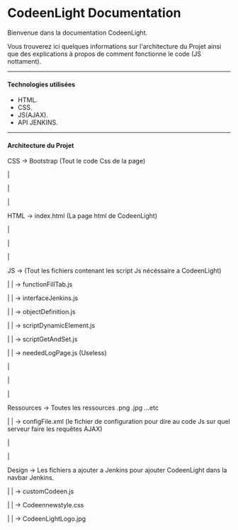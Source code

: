 # CodeenLight Documentation


Bienvenue dans la documentation CodeenLight.

Vous trouverez ici quelques informations sur l'architecture du Projet ainsi que des explications à propos de comment fonctionne le code (JS nottament).

-----------

#### Technologies utilisées

- HTML.
- CSS.
- JS(AJAX).
- API JENKINS.

-----------

#### Architecture du Projet

CSS → Bootstrap (Tout le code Css de la page)

|

|

|

HTML → index.html (La page html de CodeenLight)

|

|

|

JS  → (Tout les fichiers contenant les script Js nécéssaire a CodeenLight)

|   | → functionFillTab.js

|   | → interfaceJenkins.js

|   | → objectDefinition.js

|   | → scriptDynamicElement.js

|   | → scriptGetAndSet.js

|   | → neededLogPage.js (Useless)

|

|

|

Ressources → Toutes les ressources .png .jpg ...etc

| 	   | → configFile.xml (le fichier de configuration pour dire au code Js sur quel serveur faire les requêtes AJAX)

|

|

Design → Les fichiers a ajouter a Jenkins pour ajouter CodeenLight dans la navbar Jenkins.

|      | → customCodeen.js

|      | → Codeennewstyle.css

|      | → CodeenLightLogo.jpg 